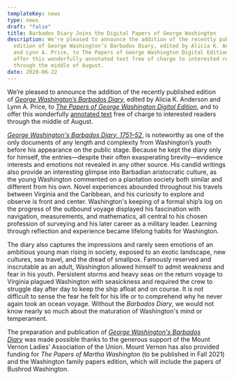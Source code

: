```yaml
---
templateKey: news
type: news
draft: "false"
title: Barbados Diary Joins the Digital Papers of George Washington
description: We’re pleased to announce the addition of the recently published
  edition of George Washington’s Barbados Diary, edited by Alicia K. Anderson
  and Lynn A. Price, to The Papers of George Washington Digital Edition, and to
  offer this wonderfully annotated text free of charge to interested readers
  through the middle of August.
date: 2020-06-22
---
```

We’re pleased to announce the addition of the recently published edition of *[George Washington’s Barbados Diary,](https://www.upress.virginia.edu/title/5139)* edited by Alicia K. Anderson and Lynn A. Price, to [*The Papers of George Washington Digital Edition*,](https://www.upress.virginia.edu/content/papers-george-washington-digital-edition) and to offer this wonderfully [annotated text](https://rotunda.upress.virginia.edu/founders/GEWN-01-07) free of charge to interested readers through the middle of August.

*[George Washington's Barbados Diary, 1751–52](https://www.upress.virginia.edu/title/5139)*, is noteworthy as one of the only documents of any length and complexity from Washington’s youth before his appearance on the public stage. Because he kept the diary only for himself, the entries—despite their often exasperating brevity—evidence interests and emotions not revealed in any other source. His candid writings also provide an interesting glimpse into Barbadian aristocratic culture, as the young Washington commented on a plantation society both similar and different from his own. Novel experiences abounded throughout his travels between Virginia and the Caribbean, and his curiosity to explore and observe is front and center. Washington's keeping of a formal ship’s log on the progress of the outbound voyage displayed his fascination with navigation, measurements, and mathematics, all central to his chosen profession of surveying and his later career as a military leader. Learning through reflection and experience became lifelong habits for Washington.

The diary also captures the impressions and rarely seen emotions of an ambitious young man rising in society, exposed to an exotic landscape, new cultures, sea travel, and the dread of smallpox. Famously reserved and inscrutable as an adult, Washington allowed himself to admit weakness and fear in his youth. Persistent storms and heavy seas on the return voyage to Virginia plagued Washington with seasickness and required the crew to struggle day after day to keep the ship afloat and on course. It is not difficult to sense the fear he felt for his life or to comprehend why he never again took an ocean voyage. Without the *Barbados Diary*, we would not know nearly so much about the maturation of Washington's mind or temperament.

The preparation and publication of *[George Washington's Barbados Diary](https://www.upress.virginia.edu/title/5139)* was made possible thanks to the generous support of the Mount Vernon Ladies’ Association of the Union. Mount Vernon has also provided funding for *The Papers of Martha Washington* (to be published in Fall 2021) and the Washington family papers edition, which will include the papers of Bushrod Washington.